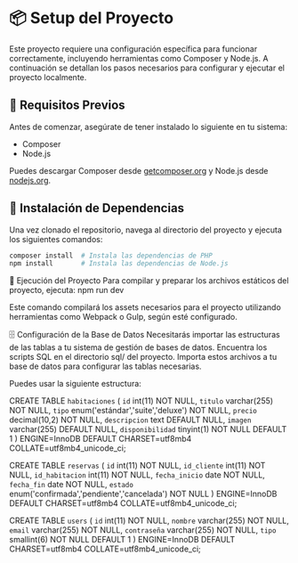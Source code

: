 # 📦 Setup del Proyecto

Este proyecto requiere una configuración específica para funcionar correctamente, incluyendo herramientas como Composer y Node.js. A continuación se detallan los pasos necesarios para configurar y ejecutar el proyecto localmente.

## 🧰 Requisitos Previos

Antes de comenzar, asegúrate de tener instalado lo siguiente en tu sistema:
- Composer
- Node.js

Puedes descargar Composer desde [getcomposer.org](https://getcomposer.org/download/) y Node.js desde [nodejs.org](https://nodejs.org/).

## 🔧 Instalación de Dependencias

Una vez clonado el repositorio, navega al directorio del proyecto y ejecuta los siguientes comandos:

```bash
composer install  # Instala las dependencias de PHP
npm install       # Instala las dependencias de Node.js
```

🚀 Ejecución del Proyecto
Para compilar y preparar los archivos estáticos del proyecto, ejecuta:
npm run dev

Este comando compilará los assets necesarios para el proyecto utilizando herramientas como Webpack o Gulp, según esté configurado.

🗄️ Configuración de la Base de Datos
Necesitarás importar las estructuras de las tablas a tu sistema de gestión de bases de datos. Encuentra los scripts SQL en el directorio sql/ del proyecto. Importa estos archivos a tu base de datos para configurar las tablas necesarias.

Puedes usar la siguiente estructura:

CREATE TABLE `habitaciones` (
  `id` int(11) NOT NULL,
  `titulo` varchar(255) NOT NULL,
  `tipo` enum('estándar','suite','deluxe') NOT NULL,
  `precio` decimal(10,2) NOT NULL,
  `descripcion` text DEFAULT NULL,
  `imagen` varchar(255) DEFAULT NULL,
  `disponibilidad` tinyint(1) NOT NULL DEFAULT 1
) ENGINE=InnoDB DEFAULT CHARSET=utf8mb4 COLLATE=utf8mb4_unicode_ci;

CREATE TABLE `reservas` (
  `id` int(11) NOT NULL,
  `id_cliente` int(11) NOT NULL,
  `id_habitacion` int(11) NOT NULL,
  `fecha_inicio` date NOT NULL,
  `fecha_fin` date NOT NULL,
  `estado` enum('confirmada','pendiente','cancelada') NOT NULL
) ENGINE=InnoDB DEFAULT CHARSET=utf8mb4 COLLATE=utf8mb4_unicode_ci;

CREATE TABLE `users` (
  `id` int(11) NOT NULL,
  `nombre` varchar(255) NOT NULL,
  `email` varchar(255) NOT NULL,
  `contraseña` varchar(255) NOT NULL,
  `tipo` smallint(6) NOT NULL DEFAULT 1
) ENGINE=InnoDB DEFAULT CHARSET=utf8mb4 COLLATE=utf8mb4_unicode_ci;
